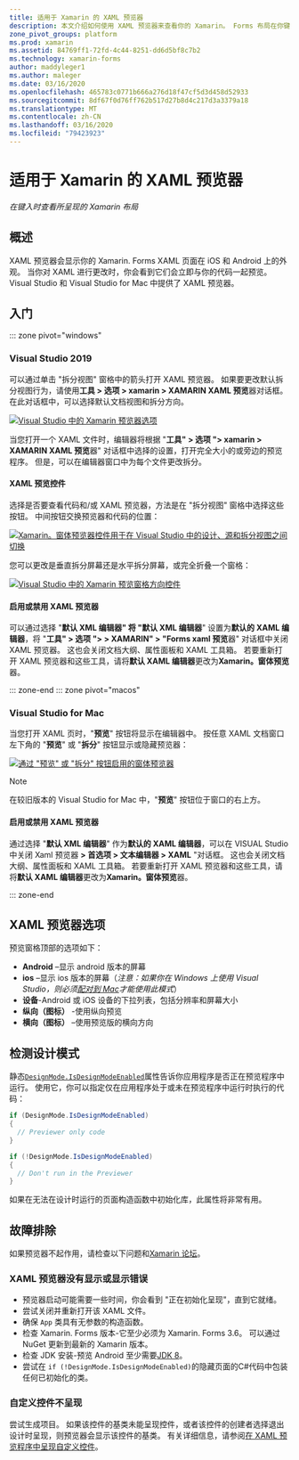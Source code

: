 ```yaml
---
title: 适用于 Xamarin 的 XAML 预览器
description: 本文介绍如何使用 XAML 预览器来查看你的 Xamarin。 Forms 布局在你键入时呈现。 Visual Studio 2019 和 Visual Studio 2019 for Mac 中提供了 XAML 预览器。
zone_pivot_groups: platform
ms.prod: xamarin
ms.assetid: 84769ff1-72fd-4c44-8251-dd6d5bf8c7b2
ms.technology: xamarin-forms
author: maddyleger1
ms.author: maleger
ms.date: 03/16/2020
ms.openlocfilehash: 465783c0771b666a276d18f47cf5d3d458d52933
ms.sourcegitcommit: 8df67f0d76ff762b517d27b8d4c217d3a3379a18
ms.translationtype: MT
ms.contentlocale: zh-CN
ms.lasthandoff: 03/16/2020
ms.locfileid: "79423923"
---
```

# <a name="xaml-previewer-for-xamarinforms"></a>适用于 Xamarin 的 XAML 预览器

_在键入时查看所呈现的 Xamarin 布局_

## <a name="overview"></a>概述

XAML 预览器会显示你的 Xamarin. Forms XAML 页面在 iOS 和 Android 上的外观。 当你对 XAML 进行更改时，你会看到它们会立即与你的代码一起预览。 Visual Studio 和 Visual Studio for Mac 中提供了 XAML 预览器。

## <a name="getting-started"></a>入门

::: zone pivot="windows"

### <a name="visual-studio-2019"></a>Visual Studio 2019

可以通过单击 "拆分视图" 窗格中的箭头打开 XAML 预览器。 如果要更改默认拆分视图行为，请使用**工具 > 选项 > xamarin > XAMARIN XAML 预览**器对话框。 在此对话框中，可以选择默认文档视图和拆分方向。

[![Visual Studio 中的 Xamarin 预览器选项](xaml-previewer-images/xamlp-options-vs-sm.png "Visual Studio 中的 Xamarin 预览器选项")](xaml-previewer-images/xamlp-options-vs-lg.png#lightbox)

当您打开一个 XAML 文件时，编辑器将根据 "**工具" > 选项 "> xamarin > XAMARIN XAML 预览**器" 对话框中选择的设置，打开完全大小的或旁边的预览程序。 但是，可以在编辑器窗口中为每个文件更改拆分。

#### <a name="xaml-preview-controls"></a>XAML 预览控件

选择是否要查看代码和/或 XAML 预览器，方法是在 "拆分视图" 窗格中选择这些按钮。 中间按钮交换预览器和代码的位置：

[![Xamarin。窗体预览器控件用于在 Visual Studio 中的设计、源和拆分视图之间切换](xaml-previewer-images/xamlp-controls-splitview-vs-sm.png "Xamarin。窗体预览器控件用于在 Visual Studio 中的设计、源和拆分视图之间切换")](xaml-previewer-images/xamlp-controls-splitview-vs-lg.png#lightbox)

您可以更改是垂直拆分屏幕还是水平拆分屏幕，或完全折叠一个窗格：

[![Visual Studio 中的 Xamarin 预览窗格方向控件](xaml-previewer-images/xamlp-controls-orientation-vs-sm.png "Visual Studio 中的 Xamarin 预览窗格方向控件")](xaml-previewer-images/xamlp-controls-orientation-vs-lg.png#lightbox)

#### <a name="enable-or-disable-the-xaml-previewer"></a>启用或禁用 XAML 预览器

可以通过选择 "**默认 XML 编辑器" 将 "默认 XML 编辑器**" 设置为**默认的 XAML 编辑器**，将 "**工具" > 选项 "> > XAMARIN" > "Forms xaml 预览**器" 对话框中关闭 XAML 预览器。 这也会关闭文档大纲、属性面板和 XAML 工具箱。 若要重新打开 XAML 预览器和这些工具，请将**默认 XAML 编辑器**更改为**Xamarin。窗体预览**器。

::: zone-end
::: zone pivot="macos"

### <a name="visual-studio-for-mac"></a>Visual Studio for Mac

当您打开 XAML 页时，"**预览**" 按钮将显示在编辑器中。 按任意 XAML 文档窗口左下角的 "**预览**" 或 "**拆分**" 按钮显示或隐藏预览器：

[![通过 "预览" 或 "拆分" 按钮启用的窗体预览器](xaml-previewer-images/xamlp-list-sml.png)](xaml-previewer-images/xamlp-list.png#lightbox)

> [!NOTE]
> 在较旧版本的 Visual Studio for Mac 中，"**预览**" 按钮位于窗口的右上方。

#### <a name="enable-or-disable-the-xaml-previewer"></a>启用或禁用 XAML 预览器

通过选择 "**默认 XML 编辑器**" 作为**默认的 XAML 编辑器**，可以在 VISUAL Studio 中关闭 Xaml 预览器 **> 首选项 > 文本编辑器 > XAML** "对话框。 这也会关闭文档大纲、属性面板和 XAML 工具箱。 若要重新打开 XAML 预览器和这些工具，请将**默认 XAML 编辑器**更改为**Xamarin。窗体预览**器。

::: zone-end

## <a name="xaml-previewer-options"></a>XAML 预览器选项

预览窗格顶部的选项如下：

* **Android** –显示 android 版本的屏幕
* **ios** –显示 ios 版本的屏幕（*注意：如果你在 Windows 上使用 Visual Studio，则必须[配对到 Mac](~/ios/get-started/installation/windows/connecting-to-mac/index.md)才能使用此模式*）
* **设备**-Android 或 iOS 设备的下拉列表，包括分辨率和屏幕大小
* **纵向（图标）** -使用纵向预览
* **横向（图标）** –使用预览版的横向方向

## <a name="detect-design-mode"></a>检测设计模式

静态[`DesignMode.IsDesignModeEnabled`](xref:Xamarin.Forms.DesignMode.IsDesignModeEnabled)属性告诉你应用程序是否正在预览程序中运行。 使用它，你可以指定仅在应用程序处于或未在预览程序中运行时执行的代码：

```csharp
if (DesignMode.IsDesignModeEnabled)
{
  // Previewer only code  
}

if (!DesignMode.IsDesignModeEnabled)
{
  // Don't run in the Previewer  
}
```

如果在无法在设计时运行的页面构造函数中初始化库，此属性将非常有用。

## <a name="troubleshooting"></a>故障排除

如果预览器不起作用，请检查以下问题和[Xamarin 论坛](https://forums.xamarin.com/categories/xamarin-forms)。

### <a name="xaml-previewer-isnt-showing-or-shows-an-error"></a>XAML 预览器没有显示或显示错误

* 预览器启动可能需要一些时间，你会看到 "正在初始化呈现"，直到它就绪。
* 尝试关闭并重新打开该 XAML 文件。
* 确保 `App` 类具有无参数的构造函数。
* 检查 Xamarin. Forms 版本-它至少必须为 Xamarin. Forms 3.6。 可以通过 NuGet 更新到最新的 Xamarin 版本。
* 检查 JDK 安装-预览 Android 至少需要[JDK 8](https://www.oracle.com/technetwork/java/javase/downloads/index.html)。
* 尝试在 `if (!DesignMode.IsDesignModeEnabled)`的隐藏页面的C#代码中包装任何已初始化的类。

### <a name="custom-controls-arent-rendering"></a>自定义控件不呈现

尝试生成项目。 如果该控件的基类未能呈现控件，或者该控件的创建者选择退出设计时呈现，则预览器会显示该控件的基类。 有关详细信息，请参阅[在 XAML 预览程序中呈现自定义控件](render-custom-controls.md)。
